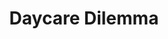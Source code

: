 ---
layout: game
title:  "Daycare Dilemma"
location: "Games/DaycareDilemma.html"
width: 960
height: 600
desc: "You made the mistake of opening a baby and cat care business at the same time, and now you have to take care of both at once! Items will appear on a conveyor belt that correspond with a baby or cat's specific needs."
time: 72 hours
made: Ludum Dare 42
jampage: https://ldjam.com/events/ludum-dare/42/daycare-dilemma
display-order: 6
music:
    1: "Babies, Kittens and Bad Decisions" 	
    2: "Small Business" 
    3: "Daycare Disaster" 
    4: "Premature Practices (extra track)"
controls: |
    <b>Left mouse click</b> - Drag items, kittens and babies<br>
    <b>Space</b> - Make the conveyor belt go faster<br>
instructions: |
    TODO
---